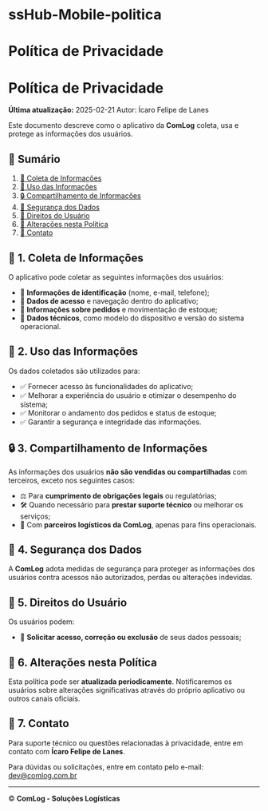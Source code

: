 # ssHub-Mobile-politica
# Política de Privacidade

# Política de Privacidade

**Última atualização:** 2025-02-21
Autor: Ícaro Felipe de Lanes

Este documento descreve como o aplicativo da **ComLog** coleta, usa e protege as informações dos usuários.

## 📖 Sumário

1. [📌 Coleta de Informações](#-1-coleta-de-informações)
2. [🎯 Uso das Informações](#-2-uso-das-informações)
3. [🔒 Compartilhamento de Informações](#-3-compartilhamento-de-informações)
4. [🔐 Segurança dos Dados](#-4-segurança-dos-dados)
5. [📝 Direitos do Usuário](#-5-direitos-do-usuário)
6. [🔄 Alterações nesta Política](#-6-alterações-nesta-política)
7. [📧 Contato](#-7-contato)

## 📌 1. Coleta de Informações

O aplicativo pode coletar as seguintes informações dos usuários:
- 📌 **Informações de identificação** (nome, e-mail, telefone);
- 📌 **Dados de acesso** e navegação dentro do aplicativo;
- 📌 **Informações sobre pedidos** e movimentação de estoque;
- 📌 **Dados técnicos**, como modelo do dispositivo e versão do sistema operacional.

## 🎯 2. Uso das Informações

Os dados coletados são utilizados para:
- ✅ Fornecer acesso às funcionalidades do aplicativo;
- ✅ Melhorar a experiência do usuário e otimizar o desempenho do sistema;
- ✅ Monitorar o andamento dos pedidos e status de estoque;
- ✅ Garantir a segurança e integridade das informações.

## 🔒 3. Compartilhamento de Informações

As informações dos usuários **não são vendidas ou compartilhadas** com terceiros, exceto nos seguintes casos:
- ⚖ Para **cumprimento de obrigações legais** ou regulatórias;
- 🛠 Quando necessário para **prestar suporte técnico** ou melhorar os serviços;
- 🚛 Com **parceiros logísticos da ComLog**, apenas para fins operacionais.

## 🔐 4. Segurança dos Dados

A **ComLog** adota medidas de segurança para proteger as informações dos usuários contra acessos não autorizados, perdas ou alterações indevidas.

## 📝 5. Direitos do Usuário

Os usuários podem:
- 📩 **Solicitar acesso, correção ou exclusão** de seus dados pessoais;

## 🔄 6. Alterações nesta Política

Esta política pode ser **atualizada periodicamente**. Notificaremos os usuários sobre alterações significativas através do próprio aplicativo ou outros canais oficiais.

## 📧 7. Contato

Para suporte técnico ou questões relacionadas à privacidade, entre em contato com **Ícaro Felipe de Lanes**.

Para dúvidas ou solicitações, entre em contato pelo e-mail: dev@comlog.com.br

---

© **ComLog - Soluções Logísticas**

